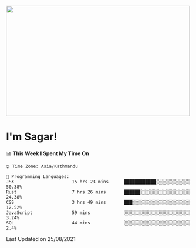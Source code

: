 
<img src="https://media.giphy.com/media/3ornk57KwDXf81rjWM/giphy.gif" width="500" height="300" frameBorder="0" class="giphy-embed" allowFullScreen></img>

#   I'm Sagar!

<!--START_SECTION:waka-->
📊 **This Week I Spent My Time On** 

```text
⌚︎ Time Zone: Asia/Kathmandu

💬 Programming Languages: 
JSX                      15 hrs 23 mins      ████████████░░░░░░░░░░░░░   50.38% 
Rust                     7 hrs 26 mins       ██████░░░░░░░░░░░░░░░░░░░   24.38% 
CSS                      3 hrs 49 mins       ███░░░░░░░░░░░░░░░░░░░░░░   12.52% 
JavaScript               59 mins             ░░░░░░░░░░░░░░░░░░░░░░░░░   3.24% 
SQL                      44 mins             ░░░░░░░░░░░░░░░░░░░░░░░░░   2.4%

```


 Last Updated on 25/08/2021
<!--END_SECTION:waka-->
